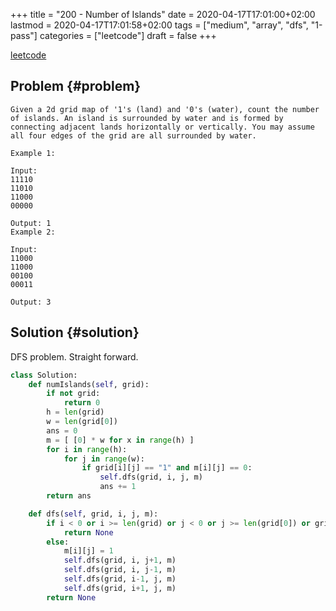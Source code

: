 +++
title = "200 - Number of Islands"
date = 2020-04-17T17:01:00+02:00
lastmod = 2020-04-17T17:01:58+02:00
tags = ["medium", "array", "dfs", "1-pass"]
categories = ["leetcode"]
draft = false
+++

[leetcode](https://leetcode.com/problems/number-of-islands/)


## Problem {#problem}

```text
Given a 2d grid map of '1's (land) and '0's (water), count the number of islands. An island is surrounded by water and is formed by connecting adjacent lands horizontally or vertically. You may assume all four edges of the grid are all surrounded by water.

Example 1:

Input:
11110
11010
11000
00000

Output: 1
Example 2:

Input:
11000
11000
00100
00011

Output: 3
```


## Solution {#solution}

DFS problem. Straight forward.

```python
class Solution:
    def numIslands(self, grid):
        if not grid:
            return 0
        h = len(grid)
        w = len(grid[0])
        ans = 0
        m = [ [0] * w for x in range(h) ]
        for i in range(h):
            for j in range(w):
                if grid[i][j] == "1" and m[i][j] == 0:
                    self.dfs(grid, i, j, m)
                    ans += 1
        return ans

    def dfs(self, grid, i, j, m):
        if i < 0 or i >= len(grid) or j < 0 or j >= len(grid[0]) or grid[i][j] == "0" or m[i][j] == 1:
            return None
        else:
            m[i][j] = 1
            self.dfs(grid, i, j+1, m)
            self.dfs(grid, i, j-1, m)
            self.dfs(grid, i-1, j, m)
            self.dfs(grid, i+1, j, m)
        return None
```
